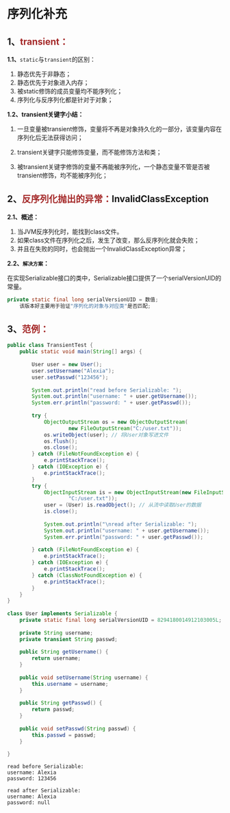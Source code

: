# 序列化补充

## 1、<span style="color:brown">transient：</span>

**1.1、**`static`与`transient`的区别：

1. 静态优先于非静态；
2. 静态优先于对象进入内存；
3. 被static修饰的成员变量均不能序列化；
4. 序列化与反序列化都是针对于对象；

**1.2、transient关键字小结：**

1. 一旦变量被transient修饰，变量将不再是对象持久化的一部分，该变量内容在序列化后无法获得访问；

2. transient关键字只能修饰变量，而不能修饰方法和类；

3. 被transient关键字修饰的变量不再能被序列化，一个静态变量不管是否被transient修饰，均不能被序列化；



## 2、<span style="color:brown">反序列化抛出的异常：</span>InvalidClassException

**2.1、概述：**

1. 当JVM反序列化时，能找到class文件。
2. 如果class文件在序列化之后，发生了改变，那么反序列化就会失败；
3. 并且在失败的同时，也会抛出一个InvalidClassException异常；

**2.2、`解决方案`：**

在实现Serializable接口的类中，Serializable接口提供了一个serialVersionUID的常量。

```java
private static final long serialVersionUID = 数值;
	该版本好主要用于验证"序列化的对象与对应类"是否匹配;
```



## 3、<span style="color:brown">范例：</span>

```java
public class TransientTest {
    public static void main(String[] args) {
        
        User user = new User();
        user.setUsername("Alexia");
        user.setPasswd("123456");
        
        System.out.println("read before Serializable: ");
        System.out.println("username: " + user.getUsername());
        System.err.println("password: " + user.getPasswd());
        
        try {
            ObjectOutputStream os = new ObjectOutputStream(
                    new FileOutputStream("C:/user.txt"));
            os.writeObject(user); // 将User对象写进文件
            os.flush();
            os.close();
        } catch (FileNotFoundException e) {
            e.printStackTrace();
        } catch (IOException e) {
            e.printStackTrace();
        }
        try {
            ObjectInputStream is = new ObjectInputStream(new FileInputStream(
                    "C:/user.txt"));
            user = (User) is.readObject(); // 从流中读取User的数据
            is.close();
            
            System.out.println("\nread after Serializable: ");
            System.out.println("username: " + user.getUsername());
            System.err.println("password: " + user.getPasswd());
            
        } catch (FileNotFoundException e) {
            e.printStackTrace();
        } catch (IOException e) {
            e.printStackTrace();
        } catch (ClassNotFoundException e) {
            e.printStackTrace();
        }
    }
}
 
class User implements Serializable {
    private static final long serialVersionUID = 8294180014912103005L;  
    
    private String username;
    private transient String passwd;
    
    public String getUsername() {
        return username;
    }
    
    public void setUsername(String username) {
        this.username = username;
    }
    
    public String getPasswd() {
        return passwd;
    }
    
    public void setPasswd(String passwd) {
        this.passwd = passwd;
    }
 
}
```

```apl
read before Serializable: 
username: Alexia
password: 123456

read after Serializable: 
username: Alexia
password: null
```

